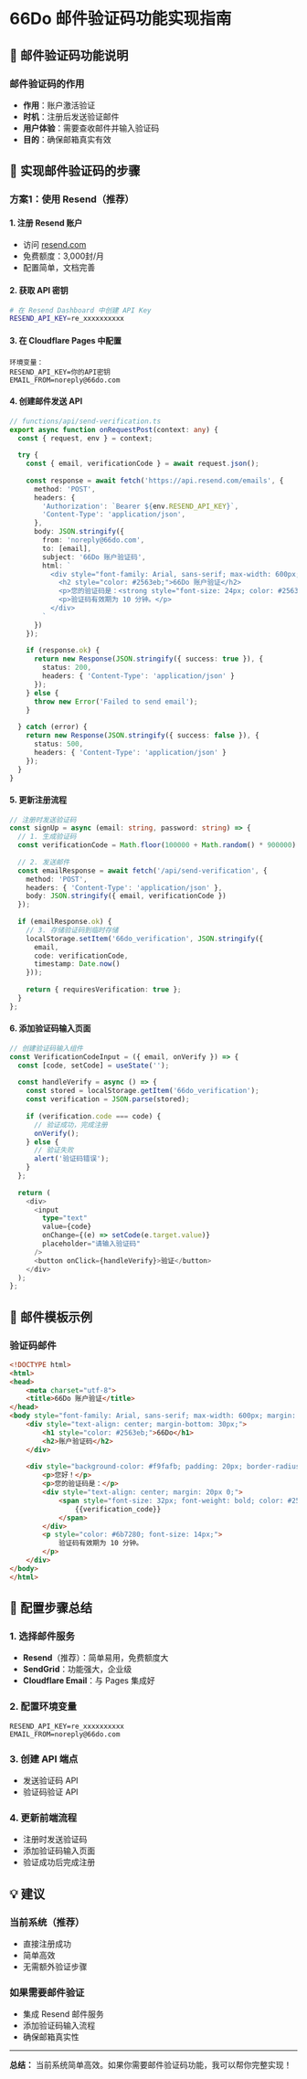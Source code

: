 # 66Do 邮件验证码功能实现指南

## 🎯 邮件验证码功能说明

### **邮件验证码的作用**
- **作用**：账户激活验证
- **时机**：注册后发送验证邮件
- **用户体验**：需要查收邮件并输入验证码
- **目的**：确保邮箱真实有效

## 🚀 实现邮件验证码的步骤

### **方案1：使用 Resend（推荐）**

#### 1. 注册 Resend 账户
- 访问 [resend.com](https://resend.com)
- 免费额度：3,000封/月
- 配置简单，文档完善

#### 2. 获取 API 密钥
```bash
# 在 Resend Dashboard 中创建 API Key
RESEND_API_KEY=re_xxxxxxxxxx
```

#### 3. 在 Cloudflare Pages 中配置
```
环境变量：
RESEND_API_KEY=你的API密钥
EMAIL_FROM=noreply@66do.com
```

#### 4. 创建邮件发送 API
```typescript
// functions/api/send-verification.ts
export async function onRequestPost(context: any) {
  const { request, env } = context;
  
  try {
    const { email, verificationCode } = await request.json();
    
    const response = await fetch('https://api.resend.com/emails', {
      method: 'POST',
      headers: {
        'Authorization': `Bearer ${env.RESEND_API_KEY}`,
        'Content-Type': 'application/json',
      },
      body: JSON.stringify({
        from: 'noreply@66do.com',
        to: [email],
        subject: '66Do 账户验证码',
        html: `
          <div style="font-family: Arial, sans-serif; max-width: 600px; margin: 0 auto;">
            <h2 style="color: #2563eb;">66Do 账户验证</h2>
            <p>您的验证码是：<strong style="font-size: 24px; color: #2563eb;">${verificationCode}</strong></p>
            <p>验证码有效期为 10 分钟。</p>
          </div>
        `
      })
    });
    
    if (response.ok) {
      return new Response(JSON.stringify({ success: true }), {
        status: 200,
        headers: { 'Content-Type': 'application/json' }
      });
    } else {
      throw new Error('Failed to send email');
    }
    
  } catch (error) {
    return new Response(JSON.stringify({ success: false }), {
      status: 500,
      headers: { 'Content-Type': 'application/json' }
    });
  }
}
```

#### 5. 更新注册流程
```typescript
// 注册时发送验证码
const signUp = async (email: string, password: string) => {
  // 1. 生成验证码
  const verificationCode = Math.floor(100000 + Math.random() * 900000).toString();
  
  // 2. 发送邮件
  const emailResponse = await fetch('/api/send-verification', {
    method: 'POST',
    headers: { 'Content-Type': 'application/json' },
    body: JSON.stringify({ email, verificationCode })
  });
  
  if (emailResponse.ok) {
    // 3. 存储验证码到临时存储
    localStorage.setItem('66do_verification', JSON.stringify({
      email,
      code: verificationCode,
      timestamp: Date.now()
    }));
    
    return { requiresVerification: true };
  }
};
```

#### 6. 添加验证码输入页面
```typescript
// 创建验证码输入组件
const VerificationCodeInput = ({ email, onVerify }) => {
  const [code, setCode] = useState('');
  
  const handleVerify = async () => {
    const stored = localStorage.getItem('66do_verification');
    const verification = JSON.parse(stored);
    
    if (verification.code === code) {
      // 验证成功，完成注册
      onVerify();
    } else {
      // 验证失败
      alert('验证码错误');
    }
  };
  
  return (
    <div>
      <input 
        type="text" 
        value={code}
        onChange={(e) => setCode(e.target.value)}
        placeholder="请输入验证码"
      />
      <button onClick={handleVerify}>验证</button>
    </div>
  );
};
```

## 📧 邮件模板示例

### **验证码邮件**
```html
<!DOCTYPE html>
<html>
<head>
    <meta charset="utf-8">
    <title>66Do 账户验证</title>
</head>
<body style="font-family: Arial, sans-serif; max-width: 600px; margin: 0 auto;">
    <div style="text-align: center; margin-bottom: 30px;">
        <h1 style="color: #2563eb;">66Do</h1>
        <h2>账户验证码</h2>
    </div>
    
    <div style="background-color: #f9fafb; padding: 20px; border-radius: 8px;">
        <p>您好！</p>
        <p>您的验证码是：</p>
        <div style="text-align: center; margin: 20px 0;">
            <span style="font-size: 32px; font-weight: bold; color: #2563eb; background-color: #eff6ff; padding: 15px 30px; border-radius: 8px;">
                {{verification_code}}
            </span>
        </div>
        <p style="color: #6b7280; font-size: 14px;">
            验证码有效期为 10 分钟。
        </p>
    </div>
</body>
</html>
```

## 🔧 配置步骤总结

### **1. 选择邮件服务**
- **Resend**（推荐）：简单易用，免费额度大
- **SendGrid**：功能强大，企业级
- **Cloudflare Email**：与 Pages 集成好

### **2. 配置环境变量**
```
RESEND_API_KEY=re_xxxxxxxxxx
EMAIL_FROM=noreply@66do.com
```

### **3. 创建 API 端点**
- 发送验证码 API
- 验证码验证 API

### **4. 更新前端流程**
- 注册时发送验证码
- 添加验证码输入页面
- 验证成功后完成注册

## 💡 建议

### **当前系统（推荐）**
- 直接注册成功
- 简单高效
- 无需额外验证步骤

### **如果需要邮件验证**
- 集成 Resend 邮件服务
- 添加验证码输入流程
- 确保邮箱真实性

---

**总结：** 当前系统简单高效。如果你需要邮件验证码功能，我可以帮你完整实现！
